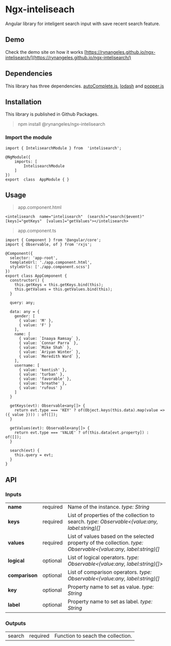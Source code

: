 # Ngx-inteliseach

Angular library for inteligent search input with save recent search feature.

## Demo

Check the demo site on how it works [https://rynangeles.github.io/ngx-intelisearch/](https://rynangeles.github.io/ngx-intelisearch/)

## Dependencies

This library has three dependencies. [autoComplete.js](https://github.com/TarekRaafat/autoComplete.js), [lodash](https://lodash.com/) and [popper.js](https://popper.js.org/)

## Installation

This library is published in Github Packages. 

> npm install @rynangeles/ngx-intelisearch


###  Import the module
    import { IntelisearchModule } from  'intelisearch';

	@NgModule({
		imports: [
			IntelisearchModule
		]
	})
	export  class  AppModule { }

## Usage

> app.component.html

	<intelisearch  name="intelisearch"  (search)="search($event)"  [keys]="getKeys"  [values]="getValues"></intelisearch>
> app.component.ts

	

    import { Component } from '@angular/core';
    import { Observable, of } from 'rxjs';
    
    @Component({
      selector: 'app-root',
      templateUrl: './app.component.html',
      styleUrls: ['./app.component.scss']
    })
    export class AppComponent {
      constructor() {
        this.getKeys = this.getKeys.bind(this);
        this.getValues = this.getValues.bind(this);
      }
    
      query: any;
    
      data: any = {
        gender: [
          { value: 'M' },
          { value: 'F' }
        ],
        name: [
          { value: `Inaaya Ramsay` },
          { value: `Connar Parra` },
          { value: `Mike Shah` },
          { value: `Ariyan Winter` },
          { value: `Meredith Ward` },
        ],
        username: [
          { value: 'kentish' },
          { value: 'turban' },
          { value: 'favorable' },
          { value: 'breathe' },
          { value: 'rufous' }
        ]
      }
    
      getKeys(evt): Observable<any[]> {
        return evt.type === 'KEY' ? of(Object.keys(this.data).map(value => ({ value }))) : of([]);
      }
    
      getValues(evt): Observable<any[]> {
        return evt.type === 'VALUE' ? of(this.data[evt.property]) : of([]);
      }
    
      search(evt) {
        this.query = evt;
      }
    }

## API
### Inputs 
|  |  |  |
|--|--|--|
| **name** | required | Name of the instance. *type: String* |
| **keys** | required | List of properties of the collection to search. *type: Observable<{value:any, label:string}[]* |
| **values** | required | List of values based on the selected property of the collection. *type: Observable<{value:any, label:string}[]* |
| **logical** | optional | List of logical operators. *type: Observable<{value:any, label:string}[]>* |
| **comparison** | optional | List of comparison operators. *type: Observable<{value:any, label:string}[]* |
| **key** | optional | Property name to set as value. *type: String* |
| **label** | optional | Property name to set as label. *type: String* |

### Outputs 
| | | |
|--|--|--|
| search | required | Function to seach the collection. |
